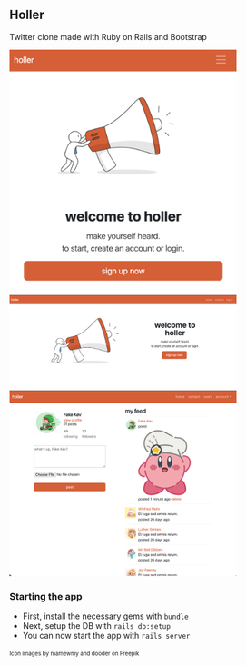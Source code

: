 ## Holler

Twitter clone made with Ruby on Rails and Bootstrap

<img src="./app/assets/images/mobile-hero.png" alt="mobile landing page" width="400"/><br/>
<img src="./app/assets/images/desktop-hero.png" alt="desktop landing page" width="400"/><br/>
<img src="./app/assets/images/sample-feed.png" alt="sample feed" width="400"/>
<!-- ![Mobile landing page](/app/assets/images/mobile-hero.png)
![Desktop landing page](/app/assets/images/desktop-hero.png)
![Sample feed](/app/assets/images/sample-feed.png) -->

### Starting the app

- First, install the necessary gems with `bundle`
- Next, setup the DB with `rails db:setup`
- You can now start the app with `rails server`

<sub><sup>Icon images by mamewmy and dooder on Freepik</sup></sub>
